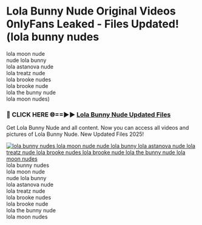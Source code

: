# Lola Bunny Nude Original Videos 0nlyFans Leaked - Files Updated! (lola bunny nudes<br>
lola moon nude<br>
nude lola bunny<br>
lola astanova nude<br>
lola treatz nude<br>
lola brooke nudes<br>
lola brooke nude<br>
lola the bunny nude<br>
lola moon nudes)

<h3>🔴 CLICK HERE 🌐==►► <a href="https://tinyurl.com/2p9ay9w9" rel="nofollow">Lola Bunny Nude Updated Files</a></h3>

Get Lola Bunny Nude and all content. Now you can access all videos and pictures of Lola Bunny Nude. New Updated Files 2025!

[![lola bunny nudes<br>
lola moon nude<br>
nude lola bunny<br>
lola astanova nude<br>
lola treatz nude<br>
lola brooke nudes<br>
lola brooke nude<br>
lola the bunny nude<br>
lola moon nudes](https://i.imgur.com/KQgVmj3.gif)](https://tinyurl.com/2p9ay9w9)
lola bunny nudes<br>
lola moon nude<br>
nude lola bunny<br>
lola astanova nude<br>
lola treatz nude<br>
lola brooke nudes<br>
lola brooke nude<br>
lola the bunny nude<br>
lola moon nudes
